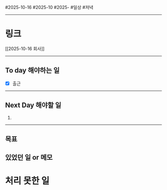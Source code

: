 #2025-10-16 #2025-10 #2025-
#일상 #저녁 

-------
# 링크
[[2025-10-16 회사]]

---
## To day 해야하는 일
- [x] 출근

---
## Next Day 해야할 일
1. 

---

## 목표


## 있었던 일  or 메모


# 처리 못한 일